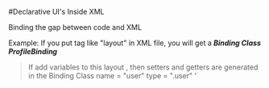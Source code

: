 #Declarative UI's Inside XML

Binding the gap between code and XML

Example:
If you put tag like "layout" in XML file, you will get a ***Binding Class ProfileBinding***


>   <!-- profile.xml -->
>   <layout>
>   <LinearLayout>
>   If add variables to this layout , then setters and getters are generated in the Binding Class
>     <data>
>      <variable>
>      name = "user"
>      type = ".user"
>      </variable>
>     </data>
> </LinearLayout>
> </layout>'

